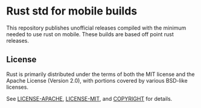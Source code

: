 # Rust std for mobile builds

This repository publishes unofficial releases compiled with the minimum needed to use rust on mobile. These builds are based off point rust releases.

## License

Rust is primarily distributed under the terms of both the MIT license and the
Apache License (Version 2.0), with portions covered by various BSD-like
licenses.

See [LICENSE-APACHE](https://github.com/rust-lang/rust/blob/master/LICENSE-APACHE), [LICENSE-MIT](https://github.com/rust-lang/rust/blob/master/LICENSE-MIT), and
[COPYRIGHT](https://github.com/rust-lang/rust/blob/master/COPYRIGHT) for details.
